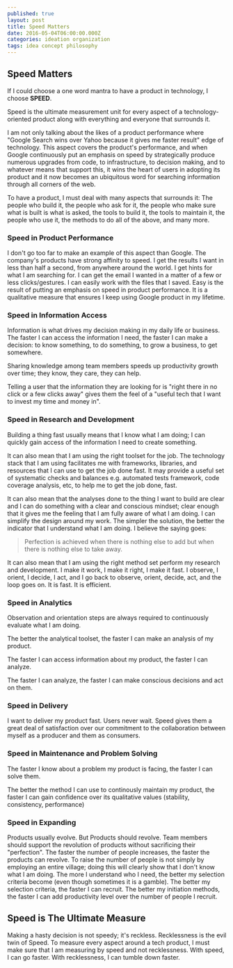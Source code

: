 ```yaml
---
published: true
layout: post
title: Speed Matters
date: 2016-05-04T06:00:00.000Z
categories: ideation organization
tags: idea concept philosophy
---
```

## Speed Matters 

If I could choose a one word mantra to have a product in technology, I choose **SPEED**.

Speed is the ultimate measurement unit for every aspect of a technology-oriented product along with everything and everyone that surrounds it.

I am not only talking about the likes of a product performance where "Google Search wins over Yahoo because it gives me faster result" edge of technology. This aspect covers the product's performance, and when Google continuously put an emphasis on speed by strategically produce numerous upgrades from code, to infrastructure, to decision making, and to whatever means that support this, it wins the heart of users in adopting its product and it now becomes an ubiquitous word for searching information through all corners of the web. 

To have a product, I must deal with many aspects that surrounds it: The people who build it, the people who ask for it, the people who make sure what is built is what is asked, the tools to build it, the tools to maintain it, the people who use it, the methods to do all of the above, and many more.

### Speed in Product Performance

I don't go too far to make an example of this aspect than Google. The company's products have strong affinity to speed. I get the results I want in less than half a second, from anywhere around the world. I get hints for what I am searching for. I can get the email I wanted in a matter of a few or less clicks/gestures. I can easily work with the files that I saved. Easy is the result of putting an emphasis on speed in product performance. It is a qualitative measure that ensures I keep using Google product in my lifetime.

### Speed in Information Access

Information is what drives my decision making in my daily life or business. The faster I can access the information I need, the faster I can make a decision: to know something, to do something, to grow a business, to get somewhere.

Sharing knowledge among team members speeds up productivity growth over time; they know, they care, they can help.

Telling a user that the information they are looking for is "right there in no click or a few clicks away" gives them the feel of a "useful tech that I want to invest my time and money in". 

### Speed in Research and Development

Building a thing fast usually means that I know what I am doing; I can quickly gain access of the information I need to create something.

It can also mean that I am using the right toolset for the job. The technology stack that I am using facilitates me with frameworks, libraries, and resources that I can use to get the job done fast. It may provide a useful set of systematic checks and balances e.g. automated tests framework, code coverage analysis, etc, to help me to get the job done, fast.

It can also mean that the analyses done to the thing I want to build are clear and I can do something with a clear and conscious mindset; clear enough that it gives me the feeling that I am fully aware of what I am doing. I can simplify the design around my work. The simpler the solution, the better the indicator that I understand what I am doing. I believe the saying goes: 

> Perfection is achieved when there is nothing else to add but when there is nothing else to take away.

It can also mean that I am using the right method set perform my research and development. I make it work, I make it right, I make it fast. I observe, I orient, I decide, I act, and I go back to observe, orient, decide, act, and the loop goes on. It is fast. It is efficient.

### Speed in Analytics

Observation and orientation steps are always required to continuously evaluate what I am doing. 

The better the analytical toolset, the faster I can make an analysis of my product.

The faster I can access information about my product, the faster I can analyze.

The faster I can analyze, the faster I can make conscious decisions and act on them.

### Speed in Delivery

I want to deliver my product fast. Users never wait. Speed gives them a great deal of satisfaction over our commitment to the collaboration between myself as a producer and them as consumers.

### Speed in Maintenance and Problem Solving

The faster I know about a problem my product is facing, the faster I can solve them.

The better the method I can use to continously maintain my product, the faster I can gain confidence over its qualitative values (stability, consistency, performance)

### Speed in Expanding

Products usually evolve. But Products should revolve. Team members should support the revolution of products without sacrificing their "perfection". The faster the number of people increases, the faster the products can revolve. To raise the number of people is not simply by employing an entire village; doing this will clearly show that I don't know what I am doing. The more I understand who I need, the better my selection criteria become (even though sometimes it is a gamble). The better my selection criteria, the faster I can recruit. The better my initiation methods, the faster I can add productivity level over the number of people I recruit.

## Speed is The Ultimate Measure

Making a hasty decision is not speedy; it's reckless. Recklessness is the evil twin of Speed. To measure every aspect around a tech product, I must make sure that I am measuring by speed and not recklessness. With speed, I can go faster. With recklessness, I can tumble down faster.
